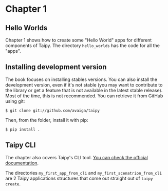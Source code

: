 # Chapter 1

## Hello Worlds

Chapter 1 shows how to create some "Hello World" apps for different components of Taipy. The directory `hello_worlds` has the code for all the "apps". 

## Installing development version

The book focuses on installing stables versions. You can also install the development version, even if it's not stable (you may want to contribute to the library or get a feature that is not available in the latest stable release). Most of the time, this is not recommended.
You can retrieve it from GitHub using git: 

```
$ git clone git://github.com/avaiga/taipy
```
Then, from the folder, install it with pip:

```
$ pip install .
```


## Taipy CLI

The chapter also covers Taipy's CLI tool. [You can check the official documentation](https://docs.taipy.io/en/latest/manuals/cli/). 

The directories `my_first_app_from_cli` and `my_first_scenatrion_from_cli` are 2 Taipy applications structures that come out straight out of `taipy create`.